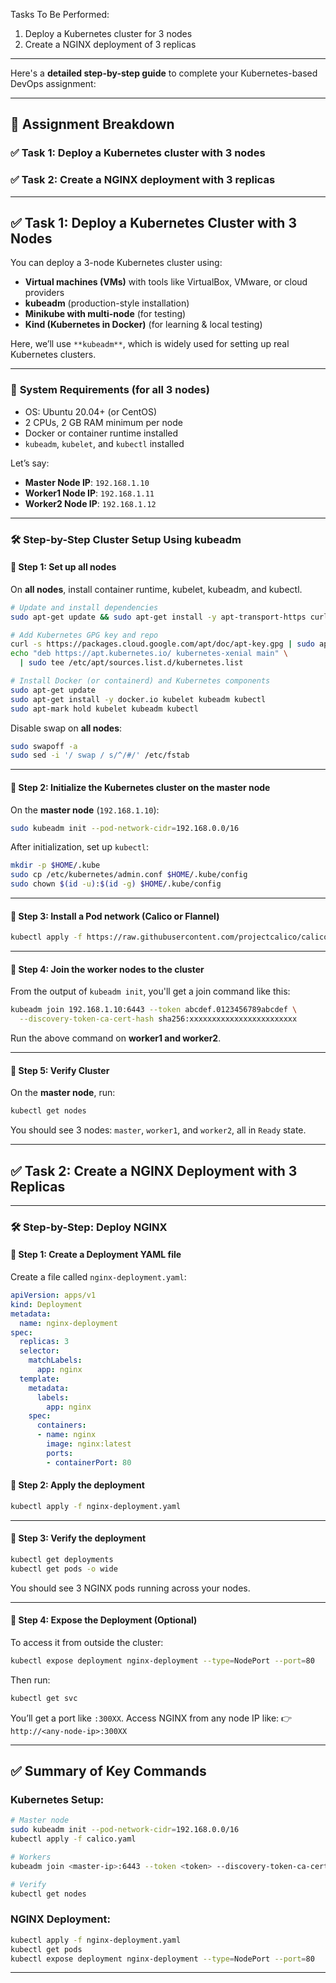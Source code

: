 Tasks To Be Performed:
 1. Deploy a Kubernetes cluster for 3 nodes
 2. Create a NGINX deployment of 3 replicas

---
Here's a **detailed step-by-step guide** to complete your Kubernetes-based DevOps assignment:

---

## 🧾 **Assignment Breakdown**

### ✅ Task 1: Deploy a Kubernetes cluster with 3 nodes

### ✅ Task 2: Create a NGINX deployment with 3 replicas

---

## ✅ **Task 1: Deploy a Kubernetes Cluster with 3 Nodes**

You can deploy a 3-node Kubernetes cluster using:

* **Virtual machines (VMs)** with tools like VirtualBox, VMware, or cloud providers
* **kubeadm** (production-style installation)
* **Minikube with multi-node** (for testing)
* **Kind (Kubernetes in Docker)** (for learning & local testing)

Here, we’ll use `**kubeadm**`, which is widely used for setting up real Kubernetes clusters.

---

### 🔧 **System Requirements (for all 3 nodes)**

* OS: Ubuntu 20.04+ (or CentOS)
* 2 CPUs, 2 GB RAM minimum per node
* Docker or container runtime installed
* `kubeadm`, `kubelet`, and `kubectl` installed

Let’s say:

* **Master Node IP**: `192.168.1.10`
* **Worker1 Node IP**: `192.168.1.11`
* **Worker2 Node IP**: `192.168.1.12`

---

### 🛠️ **Step-by-Step Cluster Setup Using kubeadm**

#### 📌 Step 1: Set up all nodes

On **all nodes**, install container runtime, kubelet, kubeadm, and kubectl.

```bash
# Update and install dependencies
sudo apt-get update && sudo apt-get install -y apt-transport-https curl

# Add Kubernetes GPG key and repo
curl -s https://packages.cloud.google.com/apt/doc/apt-key.gpg | sudo apt-key add -
echo "deb https://apt.kubernetes.io/ kubernetes-xenial main" \
  | sudo tee /etc/apt/sources.list.d/kubernetes.list

# Install Docker (or containerd) and Kubernetes components
sudo apt-get update
sudo apt-get install -y docker.io kubelet kubeadm kubectl
sudo apt-mark hold kubelet kubeadm kubectl
```

Disable swap on **all nodes**:

```bash
sudo swapoff -a
sudo sed -i '/ swap / s/^/#/' /etc/fstab
```

---

#### 📌 Step 2: Initialize the Kubernetes cluster on the master node

On the **master node** (`192.168.1.10`):

```bash
sudo kubeadm init --pod-network-cidr=192.168.0.0/16
```

After initialization, set up `kubectl`:

```bash
mkdir -p $HOME/.kube
sudo cp /etc/kubernetes/admin.conf $HOME/.kube/config
sudo chown $(id -u):$(id -g) $HOME/.kube/config
```

---

#### 📌 Step 3: Install a Pod network (Calico or Flannel)

```bash
kubectl apply -f https://raw.githubusercontent.com/projectcalico/calico/v3.26.1/manifests/calico.yaml
```

---

#### 📌 Step 4: Join the worker nodes to the cluster

From the output of `kubeadm init`, you'll get a join command like this:

```bash
kubeadm join 192.168.1.10:6443 --token abcdef.0123456789abcdef \
  --discovery-token-ca-cert-hash sha256:xxxxxxxxxxxxxxxxxxxxxxxx
```

Run the above command on **worker1 and worker2**.

---

#### 📌 Step 5: Verify Cluster

On the **master node**, run:

```bash
kubectl get nodes
```

You should see 3 nodes: `master`, `worker1`, and `worker2`, all in `Ready` state.

---

## ✅ **Task 2: Create a NGINX Deployment with 3 Replicas**

---

### 🛠️ Step-by-Step: Deploy NGINX

#### 📌 Step 1: Create a Deployment YAML file

Create a file called `nginx-deployment.yaml`:

```yaml
apiVersion: apps/v1
kind: Deployment
metadata:
  name: nginx-deployment
spec:
  replicas: 3
  selector:
    matchLabels:
      app: nginx
  template:
    metadata:
      labels:
        app: nginx
    spec:
      containers:
      - name: nginx
        image: nginx:latest
        ports:
        - containerPort: 80
```

#### 📌 Step 2: Apply the deployment

```bash
kubectl apply -f nginx-deployment.yaml
```

---

#### 📌 Step 3: Verify the deployment

```bash
kubectl get deployments
kubectl get pods -o wide
```

You should see 3 NGINX pods running across your nodes.

---

#### 📌 Step 4: Expose the Deployment (Optional)

To access it from outside the cluster:

```bash
kubectl expose deployment nginx-deployment --type=NodePort --port=80
```

Then run:

```bash
kubectl get svc
```

You’ll get a port like `:300XX`. Access NGINX from any node IP like:
👉 `http://<any-node-ip>:300XX`

---

## ✅ Summary of Key Commands

### Kubernetes Setup:

```bash
# Master node
sudo kubeadm init --pod-network-cidr=192.168.0.0/16
kubectl apply -f calico.yaml

# Workers
kubeadm join <master-ip>:6443 --token <token> --discovery-token-ca-cert-hash <hash>

# Verify
kubectl get nodes
```

### NGINX Deployment:

```bash
kubectl apply -f nginx-deployment.yaml
kubectl get pods
kubectl expose deployment nginx-deployment --type=NodePort --port=80
```

---
